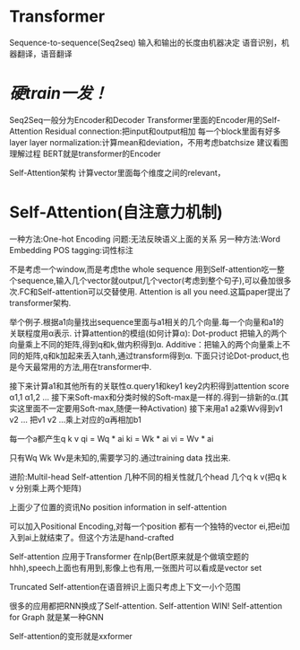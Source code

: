 # Transformer
Sequence-to-sequence(Seq2seq)
输入和输出的长度由机器决定
语音识别，机器翻译，语音翻译
# *硬train一发！*
Seq2Seq一般分为Encoder和Decoder
Transformer里面的Encoder用的Self-Attention
Residual connection:把input和output相加
每一个block里面有好多layer
layer normalization:计算mean和deviation，不用考虑batchsize
建议看图理解过程
BERT就是transformer的Encoder

Self-Attention架构
计算vector里面每个维度之间的relevant，

# Self-Attention(自注意力机制)
一种方法:One-hot Encoding 问题:无法反映语义上面的关系
另一种方法:Word Embedding 
POS tagging:词性标注

不是考虑一个window,而是考虑the whole sequence
用到Self-attention吃一整个sequence,输入几个vector就output几个vector(考虑到整个句子),可以叠加很多次.FC和Self-attention可以交替使用. Attention is all you need.这篇paper提出了transformer架构.

举个例子.根据a1向量找出sequence里面与a1相关的几个向量.每一个向量和a1的关联程度用α表示.
计算attention的模组(如何计算α): Dot-product 把输入的两个向量乘上不同的矩阵,得到q和k,做内积得到α.  Additive：把输入的两个向量乘上不同的矩阵,q和k加起来丢入tanh,通过transform得到α. 下面只讨论Dot-product,也是今天最常用的方法,用在transformer中.

接下来计算a1和其他所有的关联性α.query1和key1 key2内积得到attention score α1,1 α1,2 ...   接下来Soft-max和分类时候的Soft-max是一样的.得到一排新的α.(其实这里面不一定要用Soft-max,随便一种Activation)   接下来用a1 a2乘Wv得到v1 v2 ... 把v1 v2 ...乘上对应的α再相加b1

每一个a都产生q k v          qi = Wq * ai    ki = Wk * ai   vi = Wv * ai  

只有Wq Wk Wv是未知的,需要学习的.通过training data 找出来.

进阶:Multil-head Self-attention 几种不同的相关性就几个head 几个q k v(把q k v 分别乘上两个矩阵)

上面少了位置的资讯No position information in self-attention

可以加入Positional Encoding,对每一个position 都有一个独特的vector ei,把ei加入到ai上就结束了。但这个方法是hand-crafted

Self-attention 应用于Transformer 在nlp(Bert原来就是个做填空题的hhh),speech上面也有用到,影像上也有用,一张图片可以看成是vector set

Truncated Self-attention在语音辨识上面只考虑上下文一小个范围

很多的应用都把RNN换成了Self-attention. Self-attention WIN! Self-attention for Graph 就是某一种GNN

Self-attention的变形就是xxformer

